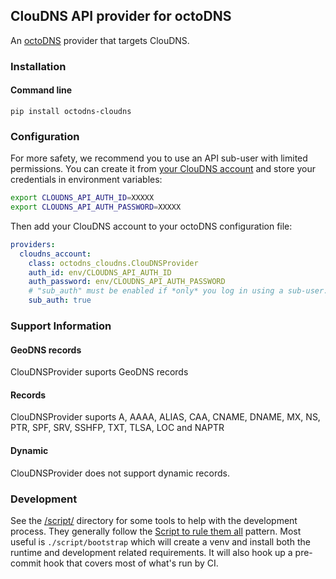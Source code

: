 ## ClouDNS API provider for octoDNS

An [octoDNS](https://github.com/octodns/octodns/) provider that targets ClouDNS.

### Installation

#### Command line

```
pip install octodns-cloudns
```

### Configuration

For more safety, we recommend you to use an API sub-user with limited permissions.
You can create it from [your ClouDNS account](https://www.cloudns.net/api-settings/)
and store your credentials in environment variables:

```bash
export CLOUDNS_API_AUTH_ID=XXXXX
export CLOUDNS_API_AUTH_PASSWORD=XXXXX
```

Then add your ClouDNS account to your octoDNS configuration file:

```yaml
providers:
  cloudns_account:
    class: octodns_cloudns.ClouDNSProvider
    auth_id: env/CLOUDNS_API_AUTH_ID
    auth_password: env/CLOUDNS_API_AUTH_PASSWORD
    # "sub_auth" must be enabled if *only* you log in using a sub-user.
    sub_auth: true
```


### Support Information

#### GeoDNS records

ClouDNSProvider suports GeoDNS records

#### Records

ClouDNSProvider suports А, AAAA, ALIAS, CAA, CNAME, DNAME, MX, NS, PTR, SPF, SRV, SSHFP, TXT, TLSA, LOC and NAPTR

#### Dynamic

ClouDNSProvider does not support dynamic records.

### Development

See the [/script/](/script/) directory for some tools to help with the development process. They generally follow the [Script to rule them all](https://github.com/github/scripts-to-rule-them-all) pattern. Most useful is `./script/bootstrap` which will create a venv and install both the runtime and development related requirements. It will also hook up a pre-commit hook that covers most of what's run by CI.
